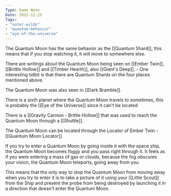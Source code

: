 ```yaml
---
Type: Game Note
Date: 2022-12-25
Tags:
- "outer-wilds"
- "quantum-behavior"
- "eye-of-the-universe"
---
```

The Quantum Moon has the same behavior as the [[Quantum Shard]], this means that if you stop watching it, it will move to somewhere else.

There are writings about the Quantum Moon being seen on [[Ember Twin]], [[Brittle Hollow]] and [[Timber Hearth]], also [[Giant's Deep]].
	- One interesting tidbit is that there are Quantum Shards on the four places mentioned above.

The Quantum Moon was also seen in [[Dark Bramble]].

There is a sixth planet where the Quantum Moon travels to sometimes, this is probably the [[Eye of the Universe]] since it can't be located

There is a [[Gravity Cannon - Brittle Hollow]] that was used to reach the Quantum Moon through a [[Shuttle]].

The Quantum Moon can be located through the Locator of Ember Twin - [[Quantum Moon Locator]].

If you try to enter a Quantum Moon by going inside it with the space ship, the Quantum Moon becomes foggy and you pass right through it.  It feels as if you were entering a mass of gas or clouds, because the fog obscures your vision, the Quantum Moon teleports, going away from you.

This means that the only way to stop the Quantum Moon from moving away when you try to enter it is to take a picture of it using your [[Little Scout]] from the Ship and prevent the probe from being destroyed by launching it in a direction that doesn't enter the Quantum Moon.